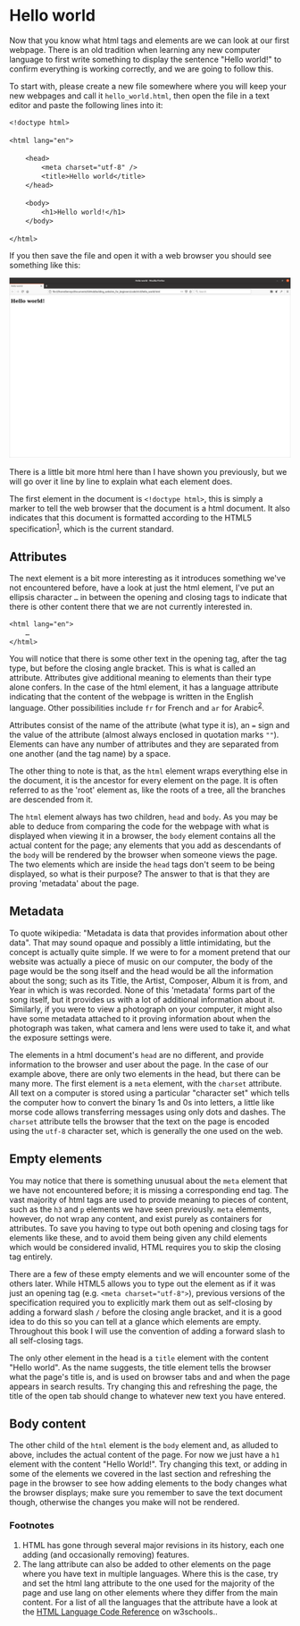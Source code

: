 # Hello world
Now that you know what html tags and elements are we can look at our first webpage. There is an old tradition when learning any new computer language to first write something to display the sentence "Hello world!" to confirm everything is working correctly, and we are going to follow this.

To start with, please create a new file somewhere where you will keep your new webpages and call it `hello_world.html`, then open the file in a text editor and paste the following lines into it:
```
<!doctype html>

<html lang="en">

    <head>
        <meta charset="utf-8" />
        <title>Hello world</title>
    </head>

    <body>
        <h1>Hello world!</h1>
    </body>

</html>
```
If you then save the file and open it with a web browser you should see something like this:

![hello_world.html rendered in Firefox](./images/s1c3/01.png)

There is a little bit more html here than I have shown you previously, but we will go over it line by line to explain what each element does.

The first element in the document is `<!doctype html>`, this is simply a marker to tell the web browser that the document is a html document. It also indicates that this document is formatted according to the HTML5 specification<sup id="a1">[1](#f1)</sup>, which is the current standard.

## Attributes

The next element is a bit more interesting as it introduces something we've not encountered before, have a look at just the html element, I've put an ellipsis character `…` in between the opening and closing tags to indicate that there is other content there that we are not currently interested in.
```
<html lang="en">
    …
</html>
```
You will notice that there is some other text in the opening tag, after the tag type, but before the closing angle bracket. This is what is called an attribute. Attributes give additional meaning to elements than their type alone confers. In the case of the html element, it has a language attribute indicating that the content of the webpage is written in the English language. Other possibilities include `fr` for French and `ar` for Arabic<sup id="a2">[2](#f2)</sup>.

Attributes consist of the name of the attribute (what type it is), an `=` sign and the value of the attribute (almost always enclosed in quotation marks `""`). Elements can have any number of attributes and they are separated from one another (and the tag name) by a space.

The other thing to note is that, as the `html` element wraps everything else in the document, it is the ancestor for every element on the page. It is often referred to as the 'root' element as, like the roots of a tree, all the branches are descended from it.

The `html` element always has two children, `head` and `body`. As you may be able to deduce from comparing the code for the webpage with what is displayed when viewing it in a browser, the `body` element contains all the actual content for the page; any elements that you add as descendants of the `body` will be rendered by the browser when someone views the page. The two elements which are inside the `head` tags don't seem to be being displayed, so what is their purpose? The answer to that is that they are proving 'metadata' about the page.

## Metadata

To quote wikipedia: "Metadata is data that provides information about other data". That may sound opaque and possibly a little intimidating, but the concept is actually quite simple. If we were to for a moment pretend that our website was actually a piece of music on our computer, the body of the page would be the song itself and the head would be all the information about the song; such as its Title, the Artist, Composer, Album it is from, and Year in which is was recorded. None of this 'metadata' forms part of the song itself, but it provides us with a lot of additional information about it. Similarly, if you were to view a photograph on your computer, it might also have some metadata attached to it proving information about when the photograph was taken, what camera and lens were used to take it, and what the exposure settings were.

The elements in a html document's `head` are no different, and provide information to the browser and user about the page. In the case of our example above, there are only two elements in the head, but there can be many more. The first element is a `meta` element, with the `charset` attribute. All text on a computer is stored using a particular "character set" which tells the computer how to convert the binary 1s and 0s into letters, a little like morse code allows transferring messages using only dots and dashes. The `charset` attribute tells the browser that the text on the page is encoded using the `utf-8` character set, which is generally the one used on the web.

## Empty elements

You may notice that there is something unusual about the `meta` element that we have not encountered before; it is missing a corresponding end tag. The vast majority of html tags are used to provide meaning to pieces of content, such as the `h3` and `p` elements we have seen previously. `meta` elements, however, do not wrap any content, and exist purely as containers for attributes. To save you having to type out both opening and closing tags for elements like these, and to avoid them being given any child elements which would be considered invalid, HTML requires you to skip the closing tag entirely.

There are a few of these empty elements and we will encounter some of the others later. While HTML5 allows you to type out the element as if it was just an opening tag (e.g. `<meta charset="utf-8">`), previous versions of the specification required you to explicitly mark them out as self-closing by adding a forward slash `/` before the closing angle bracket, and it is a good idea to do this so you can tell at a glance which elements are empty. Throughout this book I will use the convention of adding a forward slash to all self-closing tags.

The only other element in the head is a `title` element with the content "Hello world". As the name suggests, the title element tells the browser what the page's title is, and is used on browser tabs and and when the page appears in search results. Try changing this and refreshing the page, the title of the open tab should change to whatever new text you have entered.

## Body content

The other child of the `html` element is the `body` element and, as alluded to above, includes the actual content of the page. For now we just have a `h1` element with the content "Hello World!". Try changing this text, or adding in some of the elements we covered in the last section and refreshing the page in the browser to see how adding elements to the body changes what the browser displays; make sure you remember to save the text document though, otherwise the changes you make will not be rendered. 

### Footnotes
<ol>
    <li id="f1">HTML has gone through several major revisions in its history, each one adding (and occasionally removing) features.</li>
    <li id="f2">The lang attribute can also be added to other elements on the page where you have text in multiple languages. Where this is the case, try and set the html lang attribute to the one used for the majority of the page and use lang on other elements where they differ from the main content. For a list of all the languages that the attribute have a look at the <a href="https://www.w3schools.com/tags/ref_language_codes.asp">HTML Language Code Reference</a> on w3schools..</li>
</ol>